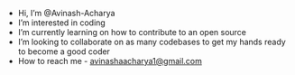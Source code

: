 -  Hi, I’m @Avinash-Acharya
-  I’m interested in coding 
-  I’m currently learning on how to contribute to an open source
-  I’m looking to collaborate on as many codebases to get my hands ready to become a good coder  
-  How to reach me - avinashaacharya1@gmail.com 


